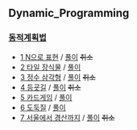 ## Dynamic_Programming

### <a href="https://programmers.co.kr/learn/courses/30/parts/12263">동적계획법</a>
- <a href="https://programmers.co.kr/learn/courses/30/lessons/42895">1 N으로 표현</a> / <a href="https://github.com/QuarterBread/AlgorithmStudy/tree/master/Programmers/Dynamic_Programming/1N%EC%9C%BC%EB%A1%9C%ED%91%9C%ED%98%84">풀이</a> ~~취소~~
- <a href="https://programmers.co.kr/learn/courses/30/lessons/43104">2 타일 장식물</a> / <a href="https://github.com/QuarterBread/AlgorithmStudy/tree/master/Programmers/Dynamic_Programming/2%ED%83%80%EC%9D%BC%EC%9E%A5%EC%8B%9D%EB%AC%BC">풀이</a>
- <a href="https://programmers.co.kr/learn/courses/30/lessons/43105">3 정수 삼각형</a> / <a href="https://github.com/QuarterBread/AlgorithmStudy/tree/master/Programmers/Dynamic_Programming/3%EC%A0%95%EC%88%98%EC%82%BC%EA%B0%81%ED%98%95">풀이</a> ~~취소~~
- <a href="https://programmers.co.kr/learn/courses/30/lessons/42898">4 등굣길</a> / <a href="https://github.com/QuarterBread/AlgorithmStudy/tree/master/Programmers/Dynamic_Programming/4%EB%93%B1%EA%B5%A3%EA%B8%B8">풀이</a> ~~취소~~
- <a href="https://programmers.co.kr/learn/courses/30/lessons/42896">5 카드게임</a> / <a href="https://github.com/QuarterBread/AlgorithmStudy/tree/master/Programmers/Dynamic_Programming/5%EC%B9%B4%EB%93%9C%EA%B2%8C%EC%9E%84">풀이</a>
- <a href="https://programmers.co.kr/learn/courses/30/lessons/42897">6 도둑질</a> / <a href="https://github.com/QuarterBread/AlgorithmStudy/tree/master/Programmers/Dynamic_Programming/6%EB%8F%84%EB%91%91%EC%A7%88">풀이</a>
- <a href="https://programmers.co.kr/learn/courses/30/lessons/42899">7 서울에서 경산까지</a> / <a href="https://github.com/QuarterBread/AlgorithmStudy/tree/master/Programmers/Dynamic_Programming/7%EC%84%9C%EC%9A%B8%EC%97%90%EC%84%9C%EA%B2%BD%EC%82%B0%EA%B9%8C%EC%A7%80">풀이</a> ~~취소~~